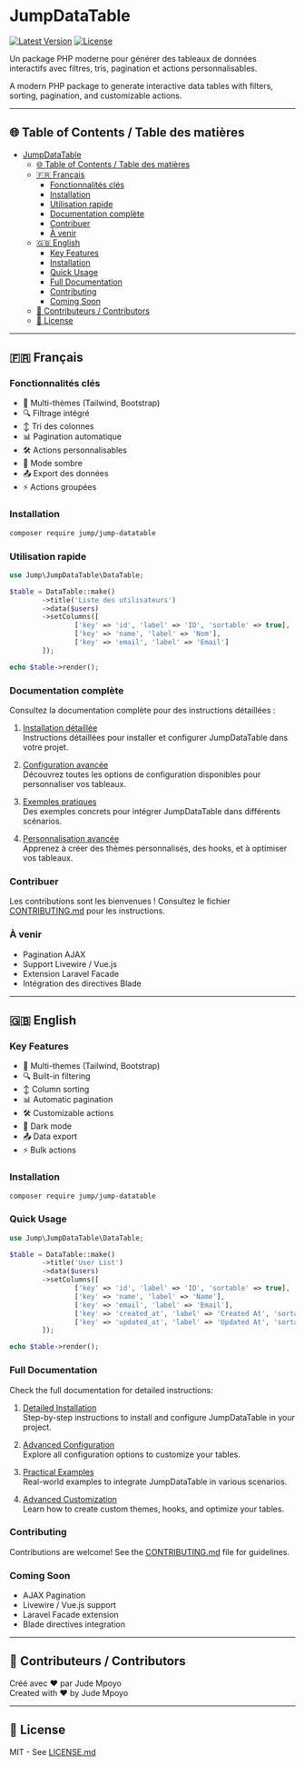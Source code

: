 # JumpDataTable

[![Latest Version](https://img.shields.io/packagist/v/jump/jump-datatable.svg?style=flat-square)](https://packagist.org/packages/jump/jump-datatable)
[![License](https://img.shields.io/packagist/l/jump/jump-datatable.svg?style=flat-square)](LICENSE.md)

Un package PHP moderne pour générer des tableaux de données interactifs avec filtres, tris, pagination et actions personnalisables.

A modern PHP package to generate interactive data tables with filters, sorting, pagination, and customizable actions.

---

## 🌐 Table of Contents / Table des matières

- [JumpDataTable](#jumpdatatable)
  - [🌐 Table of Contents / Table des matières](#-table-of-contents--table-des-matières)
  - [🇫🇷 Français](#-français)
    - [Fonctionnalités clés](#fonctionnalités-clés)
    - [Installation](#installation)
    - [Utilisation rapide](#utilisation-rapide)
    - [Documentation complète](#documentation-complète)
    - [Contribuer](#contribuer)
    - [À venir](#à-venir)
  - [🇬🇧 English](#-english)
    - [Key Features](#key-features)
    - [Installation](#installation-1)
    - [Quick Usage](#quick-usage)
    - [Full Documentation](#full-documentation)
    - [Contributing](#contributing)
    - [Coming Soon](#coming-soon)
  - [🤝 Contributeurs / Contributors](#-contributeurs--contributors)
  - [📜 License](#-license)

---

## 🇫🇷 Français

### Fonctionnalités clés

- 🎨 Multi-thèmes (Tailwind, Bootstrap)
- 🔍 Filtrage intégré
- ↕️ Tri des colonnes
- 📊 Pagination automatique
- 🛠 Actions personnalisables
- 🌙 Mode sombre
- 📤 Export des données
- ⚡ Actions groupées

### Installation

```bash
composer require jump/jump-datatable
```

### Utilisation rapide

```php
use Jump\JumpDataTable\DataTable;

$table = DataTable::make()
        ->title('Liste des utilisateurs')
        ->data($users)
        ->setColumns([
                ['key' => 'id', 'label' => 'ID', 'sortable' => true],
                ['key' => 'name', 'label' => 'Nom'],
                ['key' => 'email', 'label' => 'Email']
        ]);

echo $table->render();
```

### Documentation complète

Consultez la documentation complète pour des instructions détaillées :

1. [Installation détaillée](docs/installation.md)  
   Instructions détaillées pour installer et configurer JumpDataTable dans votre projet.

2. [Configuration avancée](docs/configuration.md)  
   Découvrez toutes les options de configuration disponibles pour personnaliser vos tableaux.

3. [Exemples pratiques](docs/examples.md)  
   Des exemples concrets pour intégrer JumpDataTable dans différents scénarios.

4. [Personnalisation avancée](docs/advanced.md)  
   Apprenez à créer des thèmes personnalisés, des hooks, et à optimiser vos tableaux.

### Contribuer

Les contributions sont les bienvenues ! Consultez le fichier [CONTRIBUTING.md](CONTRIBUTING.md) pour les instructions.

### À venir

- Pagination AJAX
- Support Livewire / Vue.js
- Extension Laravel Facade
- Intégration des directives Blade

---

## 🇬🇧 English

### Key Features

- 🎨 Multi-themes (Tailwind, Bootstrap)
- 🔍 Built-in filtering
- ↕️ Column sorting
- 📊 Automatic pagination
- 🛠 Customizable actions
- 🌙 Dark mode
- 📤 Data export
- ⚡ Bulk actions

### Installation

```bash
composer require jump/jump-datatable
```

### Quick Usage

```php
use Jump\JumpDataTable\DataTable;

$table = DataTable::make()
        ->title('User List')
        ->data($users)
        ->setColumns([
                ['key' => 'id', 'label' => 'ID', 'sortable' => true],
                ['key' => 'name', 'label' => 'Name'],
                ['key' => 'email', 'label' => 'Email'],
                ['key' => 'created_at', 'label' => 'Created At', 'sortable' => true],
                ['key' => 'updated_at', 'label' => 'Updated At', 'sortable' => true]
        ]);

echo $table->render();
```

### Full Documentation

Check the full documentation for detailed instructions:

1. [Detailed Installation](docs/installation.md)  
   Step-by-step instructions to install and configure JumpDataTable in your project.

2. [Advanced Configuration](docs/configuration.md)  
   Explore all configuration options to customize your tables.

3. [Practical Examples](docs/examples.md)  
   Real-world examples to integrate JumpDataTable in various scenarios.

4. [Advanced Customization](docs/advanced.md)  
   Learn how to create custom themes, hooks, and optimize your tables.

### Contributing

Contributions are welcome! See the [CONTRIBUTING.md](CONTRIBUTING.md) file for guidelines.

### Coming Soon

- AJAX Pagination
- Livewire / Vue.js support
- Laravel Facade extension
- Blade directives integration

---

## 🤝 Contributeurs / Contributors

Créé avec ❤️ par Jude Mpoyo  
Created with ❤️ by Jude Mpoyo

---

## 📜 License

MIT - See  [LICENSE.md](LICENSE.md)
